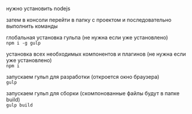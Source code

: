 <p>нужно установить nodejs</p>

<p>затем в консоли перейти в папку с проектом и последовательно выполнить команды</p>

<p>
  глобальная установка гульпа (не нужна если уже установлено) <br />
  <code>npm i -g gulp</code>
</p>

<p>
  установка всех необходимых компонентов и плагинов (не нужна если уже установлено) <br />
  <code>npm i</code>
</p>

<p>
  запускаем гульп для разработки (откроется окно браузера) <br />
  <code>gulp</code>
</p>

<p>
  запускаем гульп для сборки (скомпонованные файлы будут в папке build) <br />
  <code>gulp build</code>
</p>

